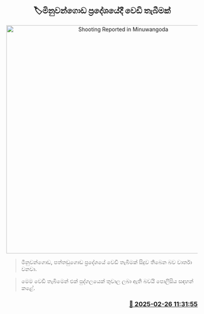 <p align='center'><b><h2 align='center' title='Shooting Reported in Minuwangoda'>🏷මිනුවන්ගොඩ ප්‍රදේශයේදී වෙඩි තැබීමක්</h2></b></p>
<p align='center'><img src='https://helakuru.sgp1.cdn.digitaloceanspaces.com/esana/images/lib/crime-death.jpg' width='600' alt='Shooting Reported in Minuwangoda'></p>

> මිනුවන්ගොඩ, පත්තඩුගොඩ ප්‍රදේශයේ වෙඩි තැබීමක් සිදුව තිබෙන බව වාර්තා වනවා.

> මෙ​ම වෙඩි තැබීමෙන් එක් පුද්ගලයෙක් තුවාල ලබා ඇති බවයි පොලීසිය සඳහන් කළේ. 



<h3 align='right'><a href='https://www.helakuru.lk/esana/p/107831/'>📅 2025-02-26 11:31:55</a></h3>
